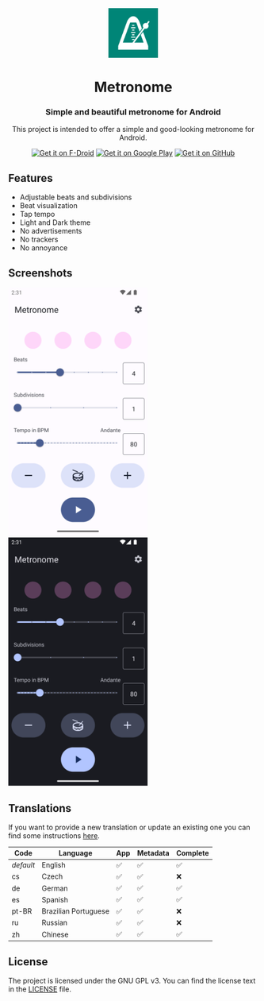 <div align="center">

<img src="fastlane/metadata/android/en-US/images/icon.png" alt="Icon" height="100"/>

# Metronome

### Simple and beautiful metronome for Android

This project is intended to offer a simple and good-looking metronome for Android.

[<img src="https://fdroid.gitlab.io/artwork/badge/get-it-on.png"
alt="Get it on F-Droid"
height="80">](https://f-droid.org/packages/com.bobek.metronome/)
[<img src="https://play.google.com/intl/en_us/badges/images/generic/en-play-badge.png"
alt="Get it on Google Play"
height="80">](https://play.google.com/store/apps/details?id=com.bobek.metronome)
[<img src="https://i.ibb.co/q0mdc4Z/get-it-on-github.png"
alt="Get it on GitHub"
height="80">](https://github.com/Kr0oked/Metronome/releases/latest)

</div>

## Features

* Adjustable beats and subdivisions
* Beat visualization
* Tap tempo
* Light and Dark theme
* No advertisements
* No trackers
* No annoyance

## Screenshots

<img src="fastlane/metadata/android/en-US/images/phoneScreenshots/1.png" alt="Screenshot Night" height="500"/>
<img src="fastlane/metadata/android/en-US/images/phoneScreenshots/2.png" alt="Screenshot Day" height="500"/>

## Translations

If you want to provide a new translation or update an existing one you can find some instructions
[here](doc/translations.md).

| Code      | Language             | App                | Metadata           | Complete           |
|-----------|----------------------|--------------------|--------------------|--------------------|
| *default* | English              | :white_check_mark: | :white_check_mark: | :white_check_mark: |
| cs        | Czech                | :white_check_mark: | :white_check_mark: | :x:                |
| de        | German               | :white_check_mark: | :white_check_mark: | :white_check_mark: |
| es        | Spanish              | :white_check_mark: | :white_check_mark: | :white_check_mark: |
| pt-BR     | Brazilian Portuguese | :white_check_mark: | :white_check_mark: | :x:                |
| ru        | Russian              | :white_check_mark: | :white_check_mark: | :x:                |
| zh        | Chinese              | :white_check_mark: | :white_check_mark: | :white_check_mark: |

## License

The project is licensed under the GNU GPL v3. You can find the license text in the [LICENSE](LICENSE) file.
